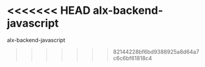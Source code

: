<<<<<<< HEAD
 alx-backend-javascript
=======
alx-backend-javascript
>>>>>>> 82144228bf6bd9388925a8d64a7c6c6bf61818c4
